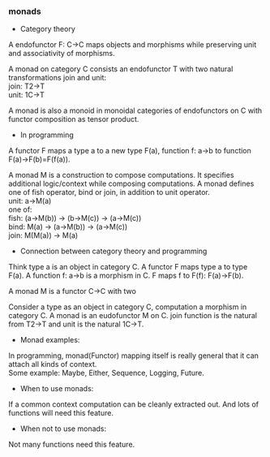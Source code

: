 ### monads


- Category theory

A endofunctor F: C->C maps objects and morphisms while preserving unit and associativity of morphisms.

A monad on category C consists an endofunctor T with two natural transformations join and unit:<br>
join: T2->T<br>
unit: 1C->T

A monad is also a monoid in monoidal categories of endofunctors on C with functor composition as tensor product.

- In programming

A functor F maps a type a to a new type F(a), function f: a->b to function F(a)->F(b)=F(f(a)).

A monad M is a construction to compose computations. It specifies additional logic/context while composing computations. A monad defines one of fish operator, bind or join, in addition to unit operator.<br>
unit: a->M(a)<br>
one of:<br>
fish: (a->M(b)) -> (b->M(c)) -> (a->M(c)) <br>
bind: M(a) -> (a->M(b)) -> (a->M(c)) <br>
join: M(M(a)) -> M(a)

- Connection between category theory and programming

Think type a is an object in category C. A functor F maps type a to type F(a). A function f: a->b is a morphism in C. F maps f to F(f): F(a)->F(b).

A monad M is a functor C->C with two

Consider a type as an object in category C, computation a morphism in category C. A monad is an eudofunctor M on C. join function is the natural from T2->T and unit is the natural 1C->T.

- Monad examples:

In programming, monad(Functor) mapping itself is really general that it can attach all kinds of context.<br>
Some example: Maybe, Either, Sequence, Logging, Future.<br>

- When to use monads:

If a common context computation can be cleanly extracted out. And lots of functions will need this feature.

- When not to use monads:

Not many functions need this feature.
